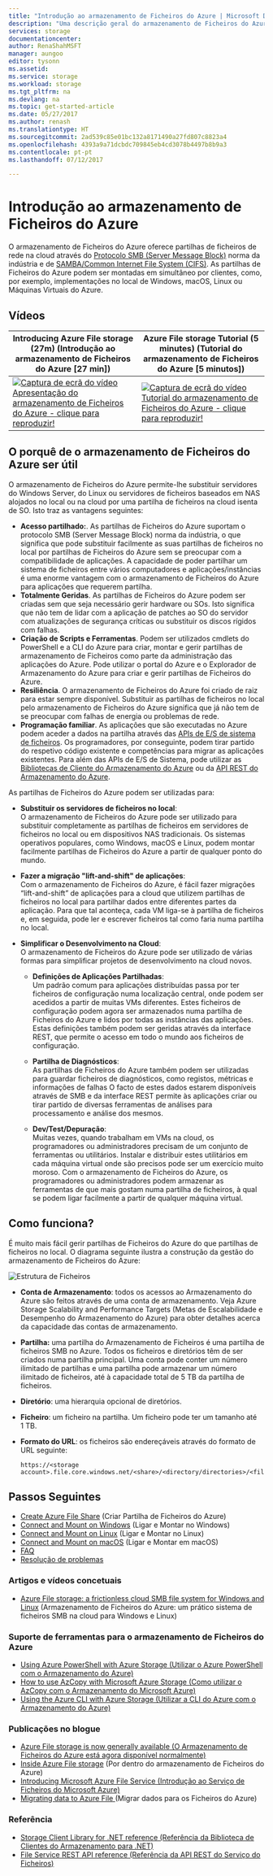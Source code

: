 ```yaml
---
title: "Introdução ao armazenamento de Ficheiros do Azure | Microsoft Docs"
description: "Uma descrição geral do armazenamento de Ficheiros do Azure, um serviço que lhe permite criar e utilizar partilhas de ficheiros de rede na Microsoft Cloud através da norma da indústria."
services: storage
documentationcenter: 
author: RenaShahMSFT
manager: aungoo
editor: tysonn
ms.assetid: 
ms.service: storage
ms.workload: storage
ms.tgt_pltfrm: na
ms.devlang: na
ms.topic: get-started-article
ms.date: 05/27/2017
ms.author: renash
ms.translationtype: HT
ms.sourcegitcommit: 2ad539c85e01bc132a8171490a27fd807c8823a4
ms.openlocfilehash: 4393a9a71dcbdc709845eb4cd3078b4497b8b9a3
ms.contentlocale: pt-pt
ms.lasthandoff: 07/12/2017

---
```


# <a name="introduction-to-azure-file-storage"></a>Introdução ao armazenamento de Ficheiros do Azure
O armazenamento de Ficheiros do Azure oferece partilhas de ficheiros de rede na cloud através do [Protocolo SMB (Server Message Block)](https://msdn.microsoft.com/library/windows/desktop/aa365233.aspx) norma da indústria e de [SAMBA/Common Internet File System (CIFS)](https://technet.microsoft.com/library/cc939973.aspx). As partilhas de Ficheiros do Azure podem ser montadas em simultâneo por clientes, como, por exemplo, implementações no local de Windows, macOS, Linux ou Máquinas Virtuais do Azure. 



## <a name="videos"></a>Vídeos
| Introducing Azure File storage (27m) (Introdução ao armazenamento de Ficheiros do Azure [27 min]) | Azure File storage Tutorial (5 minutes) (Tutorial do armazenamento de Ficheiros do Azure [5 minutos])  |
|-|-|
| [![Captura de ecrã do vídeo Apresentação do armazenamento de Ficheiros do Azure - clique para reproduzir!](media/storage-file-storage/azure-files-introduction-video-snapshot1.png)](https://www.youtube.com/watch?v=zlrpomv5RLs) | [![Captura de ecrã do vídeo Tutorial do armazenamento de Ficheiros do Azure - clique para reproduzir!](media/storage-file-storage/azure-files-introduction-video-snapshot2.png)](https://channel9.msdn.com/Blogs/Azure/Azure-File-storage-with-Windows/) |

## <a name="why-azure-file-storage-is-useful"></a>O porquê de o armazenamento de Ficheiros do Azure ser útil
O armazenamento de Ficheiros do Azure permite-lhe substituir servidores do Windows Server, do Linux ou servidores de ficheiros baseados em NAS alojados no local ou na cloud por uma partilha de ficheiros na cloud isenta de SO. Isto traz as vantagens seguintes:

* **Acesso partilhado:**. As partilhas de Ficheiros do Azure suportam o protocolo SMB (Server Message Block) norma da indústria, o que significa que pode substituir facilmente as suas partilhas de ficheiros no local por partilhas de Ficheiros do Azure sem se preocupar com a compatibilidade de aplicações. A capacidade de poder partilhar um sistema de ficheiros entre vários computadores e aplicações/instâncias é uma enorme vantagem com o armazenamento de Ficheiros do Azure para aplicações que requerem partilha. 
* **Totalmente Geridas**. As partilhas de Ficheiros do Azure podem ser criadas sem que seja necessário gerir hardware ou SOs. Isto significa que não tem de lidar com a aplicação de patches ao SO do servidor com atualizações de segurança críticas ou substituir os discos rígidos com falhas.
* **Criação de Scripts e Ferramentas**. Podem ser utilizados cmdlets do PowerShell e a CLI do Azure para criar, montar e gerir partilhas de armazenamento de Ficheiros como parte da administração das aplicações do Azure. Pode utilizar o portal do Azure e o Explorador de Armazenamento do Azure para criar e gerir partilhas de Ficheiros do Azure. 
* **Resiliência**. O armazenamento de Ficheiros do Azure foi criado de raiz para estar sempre disponível. Substituir as partilhas de ficheiros no local pelo armazenamento de Ficheiros do Azure significa que já não tem de se preocupar com falhas de energia ou problemas de rede. 
* **Programação familiar**. As aplicações que são executadas no Azure podem aceder a dados na partilha através das [APIs de E/S de sistema de ficheiros](https://msdn.microsoft.com/library/system.io.file.aspx). Os programadores, por conseguinte, podem tirar partido do respetivo código existente e competências para migrar as aplicações existentes. Para além das APIs de E/S de Sistema, pode utilizar as [Bibliotecas de Cliente do Armazenamento do Azure](https://msdn.microsoft.com/library/azure/dn261237.aspx) ou da [API REST do Armazenamento do Azure](/rest/api/storageservices/file-service-rest-api).

As partilhas de Ficheiros do Azure podem ser utilizadas para:

* **Substituir os servidores de ficheiros no local**:  
    O armazenamento de Ficheiros do Azure pode ser utilizado para substituir completamente as partilhas de ficheiros em servidores de ficheiros no local ou em dispositivos NAS tradicionais. Os sistemas operativos populares, como Windows, macOS e Linux, podem montar facilmente partilhas de Ficheiros do Azure a partir de qualquer ponto do mundo.

* **Fazer a migração "lift-and-shift" de aplicações**:  
    Com o armazenamento de Ficheiros do Azure, é fácil fazer migrações “lift-and-shift” de aplicações para a cloud que utilizem partilhas de ficheiros no local para partilhar dados entre diferentes partes da aplicação. Para que tal aconteça, cada VM liga-se à partilha de ficheiros e, em seguida, pode ler e escrever ficheiros tal como faria numa partilha no local.

* **Simplificar o Desenvolvimento na Cloud**:  
    O armazenamento de Ficheiros do Azure pode ser utilizado de várias formas para simplificar projetos de desenvolvimento na cloud novos.
    * **Definições de Aplicações Partilhadas**:  
        Um padrão comum para aplicações distribuídas passa por ter ficheiros de configuração numa localização central, onde podem ser acedidos a partir de muitas VMs diferentes. Estes ficheiros de configuração podem agora ser armazenados numa partilha de Ficheiros do Azure e lidos por todas as instâncias das aplicações. Estas definições também podem ser geridas através da interface REST, que permite o acesso em todo o mundo aos ficheiros de configuração.

    * **Partilha de Diagnósticos**:  
        As partilhas de Ficheiros do Azure também podem ser utilizadas para guardar ficheiros de diagnósticos, como registos, métricas e informações de falhas O facto de estes dados estarem disponíveis através de SMB e da interface REST permite às aplicações criar ou tirar partido de diversas ferramentas de análises para processamento e análise dos mesmos.

    * **Dev/Test/Depuração**:  
        Muitas vezes, quando trabalham em VMs na cloud, os programadores ou administradores precisam de um conjunto de ferramentas ou utilitários. Instalar e distribuir estes utilitários em cada máquina virtual onde são precisos pode ser um exercício muito moroso. Com o armazenamento de Ficheiros do Azure, os programadores ou administradores podem armazenar as ferramentas de que mais gostam numa partilha de ficheiros, à qual se podem ligar facilmente a partir de qualquer máquina virtual.
        
## <a name="how-does-it-work"></a>Como funciona?
É muito mais fácil gerir partilhas de Ficheiros do Azure do que partilhas de ficheiros no local. O diagrama seguinte ilustra a construção da gestão do armazenamento de Ficheiros do Azure:

![Estrutura de Ficheiros](../../includes/media/storage-file-concepts-include/files-concepts.png)

* **Conta de Armazenamento**: todos os acessos ao Armazenamento do Azure são feitos através de uma conta de armazenamento. Veja Azure Storage Scalability and Performance Targets (Metas de Escalabilidade e Desempenho do Armazenamento do Azure) para obter detalhes acerca da capacidade das contas de armazenamento.
* **Partilha:** uma partilha do Armazenamento de Ficheiros é uma partilha de ficheiros SMB no Azure. Todos os ficheiros e diretórios têm de ser criados numa partilha principal. Uma conta pode conter um número ilimitado de partilhas e uma partilha pode armazenar um número ilimitado de ficheiros, até à capacidade total de 5 TB da partilha de ficheiros.
* **Diretório**: uma hierarquia opcional de diretórios.
* **Ficheiro**: um ficheiro na partilha. Um ficheiro pode ter um tamanho até 1 TB.
* **Formato do URL**: os ficheiros são endereçáveis através do formato de URL seguinte:  

    ```
    https://<storage account>.file.core.windows.net/<share>/<directory/directories>/<file>
    ```
## <a name="next-steps"></a>Passos Seguintes
* [Create Azure File Share](storage-file-how-to-create-file-share.md) (Criar Partilha de Ficheiros do Azure)
* [Connect and Mount on Windows](storage-file-how-to-use-files-windows.md) (Ligar e Montar no Windows)
* [Connect and Mount on Linux](storage-how-to-use-files-linux.md) (Ligar e Montar no Linux)
* [Connect and Mount on macOS](storage-file-how-to-use-files-mac.md) (Ligar e Montar em macOS)
* [FAQ](storage-files-faq.md)
* [Resolução de problemas](storage-troubleshoot-file-connection-problems.md)

### <a name="conceptual-articles-and-videos"></a>Artigos e vídeos concetuais
* [Azure File storage: a frictionless cloud SMB file system for Windows and Linux](https://azure.microsoft.com/documentation/videos/azurecon-2015-azure-files-storage-a-frictionless-cloud-smb-file-system-for-windows-and-linux/) (Armazenamento de Ficheiros do Azure: um prático sistema de ficheiros SMB na cloud para Windows e Linux)

### <a name="tooling-support-for-azure-file-storage"></a>Suporte de ferramentas para o armazenamento de Ficheiros do Azure
* [Using Azure PowerShell with Azure Storage (Utilizar o Azure PowerShell com o Armazenamento do Azure)](storage-powershell-guide-full.md)
* [How to use AzCopy with Microsoft Azure Storage (Como utilizar o AzCopy com o Armazenamento do Microsoft Azure)](storage-use-azcopy.md)
* [Using the Azure CLI with Azure Storage (Utilizar a CLI do Azure com o Armazenamento do Azure)](storage-azure-cli.md#create-and-manage-file-shares)

### <a name="blog-posts"></a>Publicações no blogue
* [Azure File storage is now generally available (O Armazenamento de Ficheiros do Azure está agora disponível normalmente)](https://azure.microsoft.com/blog/azure-file-storage-now-generally-available/)
* [Inside Azure File storage](https://azure.microsoft.com/blog/inside-azure-file-storage/) (Por dentro do armazenamento de Ficheiros do Azure)
* [Introducing Microsoft Azure File Service (Introdução ao Serviço de Ficheiros do Microsoft Azure)](http://blogs.msdn.com/b/windowsazurestorage/archive/2014/05/12/introducing-microsoft-azure-file-service.aspx)
* [Migrating data to Azure File ](https://azure.microsoft.com/blog/migrating-data-to-microsoft-azure-files/) (Migrar dados para os Ficheiros do Azure)

### <a name="reference"></a>Referência
* [Storage Client Library for .NET reference (Referência da Biblioteca de Clientes do Armazenamento para .NET)](https://msdn.microsoft.com/library/azure/dn261237.aspx)
* [File Service REST API reference (Referência da API REST do Serviço do Ficheiros)](http://msdn.microsoft.com/library/azure/dn167006.aspx)

